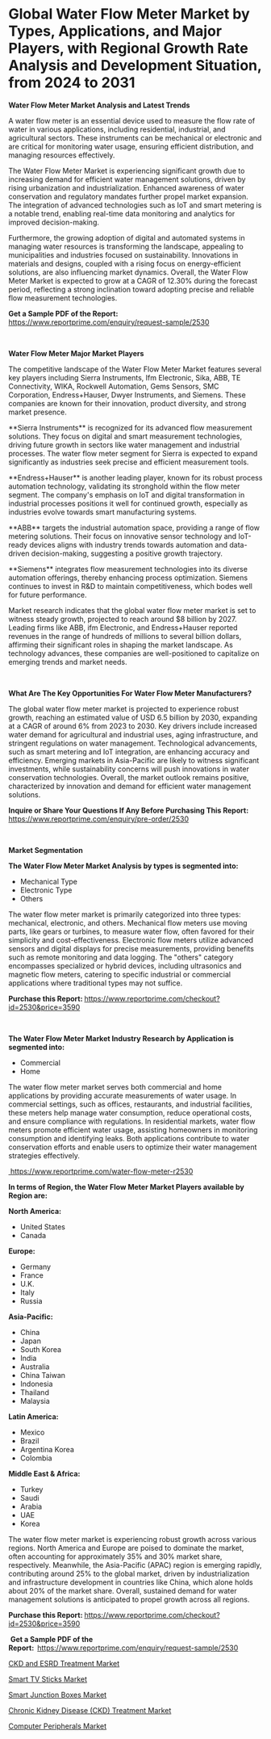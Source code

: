 <p><h1>Global Water Flow Meter Market by Types, Applications, and Major Players, with Regional Growth Rate Analysis and Development Situation, from 2024 to 2031</h1></p><p><strong>Water Flow Meter Market Analysis and Latest Trends</strong></p>
<p><p>A water flow meter is an essential device used to measure the flow rate of water in various applications, including residential, industrial, and agricultural sectors. These instruments can be mechanical or electronic and are critical for monitoring water usage, ensuring efficient distribution, and managing resources effectively.</p><p>The Water Flow Meter Market is experiencing significant growth due to increasing demand for efficient water management solutions, driven by rising urbanization and industrialization. Enhanced awareness of water conservation and regulatory mandates further propel market expansion. The integration of advanced technologies such as IoT and smart metering is a notable trend, enabling real-time data monitoring and analytics for improved decision-making.</p><p>Furthermore, the growing adoption of digital and automated systems in managing water resources is transforming the landscape, appealing to municipalities and industries focused on sustainability. Innovations in materials and designs, coupled with a rising focus on energy-efficient solutions, are also influencing market dynamics. Overall, the Water Flow Meter Market is expected to grow at a CAGR of 12.30% during the forecast period, reflecting a strong inclination toward adopting precise and reliable flow measurement technologies.</p></p>
<p><strong>Get a Sample PDF of the Report:&nbsp;</strong> <a href="https://www.reportprime.com/enquiry/request-sample/2530">https://www.reportprime.com/enquiry/request-sample/2530</a></p>
<p>&nbsp;</p>
<p><strong>Water Flow Meter Major Market Players</strong></p>
<p><p>The competitive landscape of the Water Flow Meter Market features several key players including Sierra Instruments, Ifm Electronic, Sika, ABB, TE Connectivity, WIKA, Rockwell Automation, Gems Sensors, SMC Corporation, Endress+Hauser, Dwyer Instruments, and Siemens. These companies are known for their innovation, product diversity, and strong market presence.</p><p>**Sierra Instruments** is recognized for its advanced flow measurement solutions. They focus on digital and smart measurement technologies, driving future growth in sectors like water management and industrial processes. The water flow meter segment for Sierra is expected to expand significantly as industries seek precise and efficient measurement tools.</p><p>**Endress+Hauser** is another leading player, known for its robust process automation technology, validating its stronghold within the flow meter segment. The company's emphasis on IoT and digital transformation in industrial processes positions it well for continued growth, especially as industries evolve towards smart manufacturing systems.</p><p>**ABB** targets the industrial automation space, providing a range of flow metering solutions. Their focus on innovative sensor technology and IoT-ready devices aligns with industry trends towards automation and data-driven decision-making, suggesting a positive growth trajectory.</p><p>**Siemens** integrates flow measurement technologies into its diverse automation offerings, thereby enhancing process optimization. Siemens continues to invest in R&D to maintain competitiveness, which bodes well for future performance.</p><p>Market research indicates that the global water flow meter market is set to witness steady growth, projected to reach around $8 billion by 2027. Leading firms like ABB, ifm Electronic, and Endress+Hauser reported revenues in the range of hundreds of millions to several billion dollars, affirming their significant roles in shaping the market landscape. As technology advances, these companies are well-positioned to capitalize on emerging trends and market needs.</p></p>
<p>&nbsp;</p>
<p><strong>What Are The Key Opportunities For Water Flow Meter Manufacturers?</strong></p>
<p><p>The global water flow meter market is projected to experience robust growth, reaching an estimated value of USD 6.5 billion by 2030, expanding at a CAGR of around 6% from 2023 to 2030. Key drivers include increased water demand for agricultural and industrial uses, aging infrastructure, and stringent regulations on water management. Technological advancements, such as smart metering and IoT integration, are enhancing accuracy and efficiency. Emerging markets in Asia-Pacific are likely to witness significant investments, while sustainability concerns will push innovations in water conservation technologies. Overall, the market outlook remains positive, characterized by innovation and demand for efficient water management solutions.</p></p>
<p><strong>Inquire or Share Your Questions If Any Before Purchasing This Report:</strong> <a href="https://www.reportprime.com/enquiry/pre-order/2530">https://www.reportprime.com/enquiry/pre-order/2530</a></p>
<p>&nbsp;</p>
<p><strong>Market Segmentation</strong></p>
<p><strong>The Water Flow Meter Market Analysis by types is segmented into:</strong></p>
<p><ul><li>Mechanical Type</li><li>Electronic Type</li><li>Others</li></ul></p>
<p><p>The water flow meter market is primarily categorized into three types: mechanical, electronic, and others. Mechanical flow meters use moving parts, like gears or turbines, to measure water flow, often favored for their simplicity and cost-effectiveness. Electronic flow meters utilize advanced sensors and digital displays for precise measurements, providing benefits such as remote monitoring and data logging. The "others" category encompasses specialized or hybrid devices, including ultrasonics and magnetic flow meters, catering to specific industrial or commercial applications where traditional types may not suffice.</p></p>
<p><strong>Purchase this Report:&nbsp;</strong><a href="https://www.reportprime.com/checkout?id=2530&price=3590">https://www.reportprime.com/checkout?id=2530&price=3590</a></p>
<p>&nbsp;</p>
<p><strong>The Water Flow Meter Market Industry Research by Application is segmented into:</strong></p>
<p><ul><li>Commercial</li><li>Home</li></ul></p>
<p><p>The water flow meter market serves both commercial and home applications by providing accurate measurements of water usage. In commercial settings, such as offices, restaurants, and industrial facilities, these meters help manage water consumption, reduce operational costs, and ensure compliance with regulations. In residential markets, water flow meters promote efficient water usage, assisting homeowners in monitoring consumption and identifying leaks. Both applications contribute to water conservation efforts and enable users to optimize their water management strategies effectively.</p></p>
<p><a href="https://www.reportprime.com/water-flow-meter-r2530">&nbsp;https://www.reportprime.com/water-flow-meter-r2530</a></p>
<p><strong>In terms of Region, the Water Flow Meter Market Players available by Region are:</strong></p>
<p>
    <p> <strong> North America: </strong>
        <ul>
            <li>United States</li>
            <li>Canada</li>
        </ul>
        </p> 
    <p> <strong> Europe: </strong>
        <ul>
            <li>Germany</li>
            <li>France</li>
            <li>U.K.</li>
            <li>Italy</li>
            <li>Russia</li>
        </ul>
        </p> 
    <p> <strong> Asia-Pacific: </strong>
        <ul>
            <li>China</li>
            <li>Japan</li>
            <li>South Korea</li>
            <li>India</li>
            <li>Australia</li>
            <li>China Taiwan</li>
            <li>Indonesia</li>
            <li>Thailand</li>
            <li>Malaysia</li>
        </ul>
        </p> 
    <p> <strong> Latin America: </strong>
        <ul>
            <li>Mexico</li>
            <li>Brazil</li>
            <li>Argentina Korea</li>
            <li>Colombia</li>
        </ul>
        </p> 
    <p> <strong> Middle East & Africa: </strong>
        <ul>
            <li>Turkey</li>
            <li>Saudi</li>
            <li>Arabia</li>
            <li>UAE</li>
            <li>Korea</li>
        </ul>
    </p>
    </p>
<p><p>The water flow meter market is experiencing robust growth across various regions. North America and Europe are poised to dominate the market, often accounting for approximately 35% and 30% market share, respectively. Meanwhile, the Asia-Pacific (APAC) region is emerging rapidly, contributing around 25% to the global market, driven by industrialization and infrastructure development in countries like China, which alone holds about 20% of the market share. Overall, sustained demand for water management solutions is anticipated to propel growth across all regions.</p></p>
<p><strong>Purchase this Report: </strong><a href="https://www.reportprime.com/checkout?id=2530&price=3590">https://www.reportprime.com/checkout?id=2530&price=3590</a></p>
<p>&nbsp;<strong>Get a Sample PDF of the Report:&nbsp;&nbsp;</strong><a href="https://www.reportprime.com/enquiry/request-sample/2530">https://www.reportprime.com/enquiry/request-sample/2530</a></p>
<p><strong></strong></p>
<p><p><a href="https://issuu.com/reportprime-2/docs/ckd-and-esrd-treatment-market-size-_bea924cc5278cc">CKD and ESRD Treatment Market</a></p><p><a href="https://www.linkedin.com/pulse/how-regions-adapting-smart-tv-sticks-market-global-trends-g4lhe?trackingId=%2BgUZk1LjRe2EklnQtAWHLA%3D%3D">Smart TV Sticks Market</a></p><p><a href="https://github.com/MarioBuchanan67/Market-Research-Report-List-1/blob/main/smart-junction-boxes-market.md">Smart Junction Boxes Market</a></p><p><a href="https://issuu.com/reportprime-2/docs/chronic-kidney-disease-ckd-treatmen_4173b93f779581">Chronic Kidney Disease (CKD) Treatment Market</a></p><p><a href="https://www.linkedin.com/pulse/computer-peripherals-industry-forecast-market-shifts-strategic-t48be?trackingId=k%2BIo56spQ26R5u8I4sYzqw%3D%3D">Computer Peripherals Market</a></p></p>